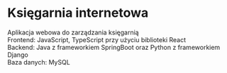 # Księgarnia internetowa

Aplikacja webowa do zarządzania księgarnią<br />
Frontend: JavaScript, TypeScript przy użyciu biblioteki React<br />
Backend: Java z frameworkiem SpringBoot oraz Python z frameworkiem Django<br />
Baza danych: MySQL
